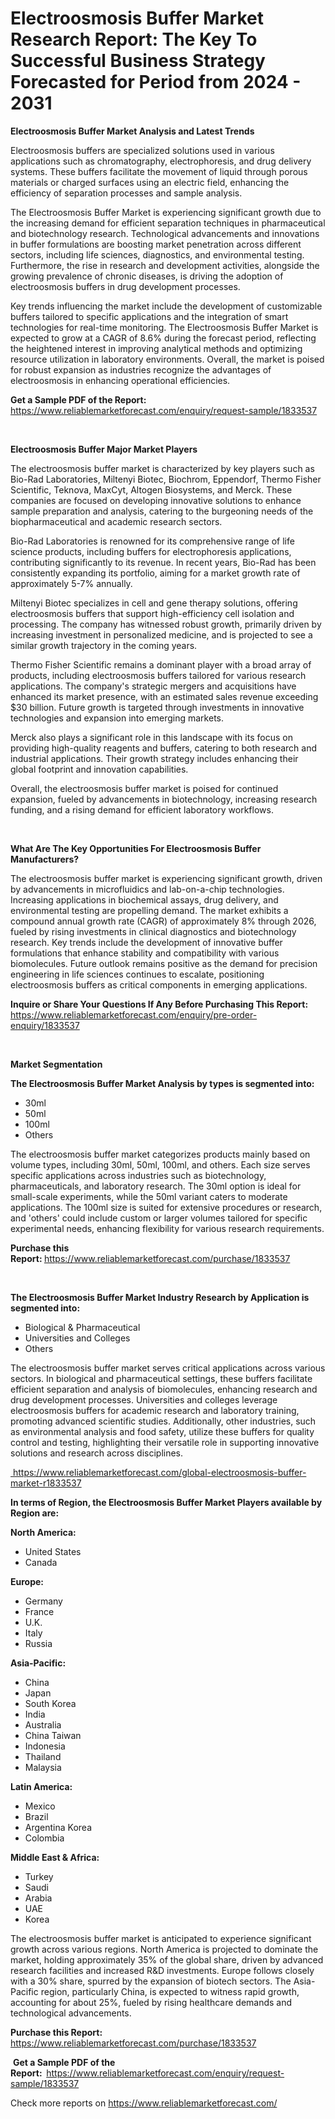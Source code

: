 <p><h1>Electroosmosis Buffer Market Research Report: The Key To Successful Business Strategy Forecasted for Period from 2024 - 2031</h1></p><p><strong>Electroosmosis Buffer Market Analysis and Latest Trends</strong></p>
<p><p>Electroosmosis buffers are specialized solutions used in various applications such as chromatography, electrophoresis, and drug delivery systems. These buffers facilitate the movement of liquid through porous materials or charged surfaces using an electric field, enhancing the efficiency of separation processes and sample analysis.</p><p>The Electroosmosis Buffer Market is experiencing significant growth due to the increasing demand for efficient separation techniques in pharmaceutical and biotechnology research. Technological advancements and innovations in buffer formulations are boosting market penetration across different sectors, including life sciences, diagnostics, and environmental testing. Furthermore, the rise in research and development activities, alongside the growing prevalence of chronic diseases, is driving the adoption of electroosmosis buffers in drug development processes.</p><p>Key trends influencing the market include the development of customizable buffers tailored to specific applications and the integration of smart technologies for real-time monitoring. The Electroosmosis Buffer Market is expected to grow at a CAGR of 8.6% during the forecast period, reflecting the heightened interest in improving analytical methods and optimizing resource utilization in laboratory environments. Overall, the market is poised for robust expansion as industries recognize the advantages of electroosmosis in enhancing operational efficiencies.</p></p>
<p><strong>Get a Sample PDF of the Report:&nbsp;</strong> <a href="https://www.reliablemarketforecast.com/enquiry/request-sample/1833537?utm_campaign=1110&utm_medium=2&utm_source=Github&utm_content=ia&utm_term=01012025&utm_id=electroosmosis-buffer">https://www.reliablemarketforecast.com/enquiry/request-sample/1833537</a></p>
<p>&nbsp;</p>
<p><strong>Electroosmosis Buffer Major Market Players</strong></p>
<p><p>The electroosmosis buffer market is characterized by key players such as Bio-Rad Laboratories, Miltenyi Biotec, Biochrom, Eppendorf, Thermo Fisher Scientific, Teknova, MaxCyt, Altogen Biosystems, and Merck. These companies are focused on developing innovative solutions to enhance sample preparation and analysis, catering to the burgeoning needs of the biopharmaceutical and academic research sectors.</p><p>Bio-Rad Laboratories is renowned for its comprehensive range of life science products, including buffers for electrophoresis applications, contributing significantly to its revenue. In recent years, Bio-Rad has been consistently expanding its portfolio, aiming for a market growth rate of approximately 5-7% annually.</p><p>Miltenyi Biotec specializes in cell and gene therapy solutions, offering electroosmosis buffers that support high-efficiency cell isolation and processing. The company has witnessed robust growth, primarily driven by increasing investment in personalized medicine, and is projected to see a similar growth trajectory in the coming years.</p><p>Thermo Fisher Scientific remains a dominant player with a broad array of products, including electroosmosis buffers tailored for various research applications. The company's strategic mergers and acquisitions have enhanced its market presence, with an estimated sales revenue exceeding $30 billion. Future growth is targeted through investments in innovative technologies and expansion into emerging markets.</p><p>Merck also plays a significant role in this landscape with its focus on providing high-quality reagents and buffers, catering to both research and industrial applications. Their growth strategy includes enhancing their global footprint and innovation capabilities.</p><p>Overall, the electroosmosis buffer market is poised for continued expansion, fueled by advancements in biotechnology, increasing research funding, and a rising demand for efficient laboratory workflows.</p></p>
<p>&nbsp;</p>
<p><strong>What Are The Key Opportunities For Electroosmosis Buffer Manufacturers?</strong></p>
<p><p>The electroosmosis buffer market is experiencing significant growth, driven by advancements in microfluidics and lab-on-a-chip technologies. Increasing applications in biochemical assays, drug delivery, and environmental testing are propelling demand. The market exhibits a compound annual growth rate (CAGR) of approximately 8% through 2026, fueled by rising investments in clinical diagnostics and biotechnology research. Key trends include the development of innovative buffer formulations that enhance stability and compatibility with various biomolecules. Future outlook remains positive as the demand for precision engineering in life sciences continues to escalate, positioning electroosmosis buffers as critical components in emerging applications.</p></p>
<p><strong>Inquire or Share Your Questions If Any Before Purchasing This Report:</strong> <a href="https://www.reliablemarketforecast.com/enquiry/pre-order-enquiry/1833537?utm_campaign=1110&utm_medium=2&utm_source=Github&utm_content=ia&utm_term=01012025&utm_id=electroosmosis-buffer">https://www.reliablemarketforecast.com/enquiry/pre-order-enquiry/1833537</a></p>
<p>&nbsp;</p>
<p><strong>Market Segmentation</strong></p>
<p><strong>The Electroosmosis Buffer Market Analysis by types is segmented into:</strong></p>
<p><ul><li>30ml</li><li>50ml</li><li>100ml</li><li>Others</li></ul></p>
<p><p>The electroosmosis buffer market categorizes products mainly based on volume types, including 30ml, 50ml, 100ml, and others. Each size serves specific applications across industries such as biotechnology, pharmaceuticals, and laboratory research. The 30ml option is ideal for small-scale experiments, while the 50ml variant caters to moderate applications. The 100ml size is suited for extensive procedures or research, and 'others' could include custom or larger volumes tailored for specific experimental needs, enhancing flexibility for various research requirements.</p></p>
<p><strong>Purchase this Report:&nbsp;</strong><a href="https://www.reliablemarketforecast.com/purchase/1833537?utm_campaign=1110&utm_medium=2&utm_source=Github&utm_content=ia&utm_term=01012025&utm_id=electroosmosis-buffer">https://www.reliablemarketforecast.com/purchase/1833537</a></p>
<p>&nbsp;</p>
<p><strong>The Electroosmosis Buffer Market Industry Research by Application is segmented into:</strong></p>
<p><ul><li>Biological & Pharmaceutical</li><li>Universities and Colleges</li><li>Others</li></ul></p>
<p><p>The electroosmosis buffer market serves critical applications across various sectors. In biological and pharmaceutical settings, these buffers facilitate efficient separation and analysis of biomolecules, enhancing research and drug development processes. Universities and colleges leverage electroosmosis buffers for academic research and laboratory training, promoting advanced scientific studies. Additionally, other industries, such as environmental analysis and food safety, utilize these buffers for quality control and testing, highlighting their versatile role in supporting innovative solutions and research across disciplines.</p></p>
<p><a href="https://www.reliablemarketforecast.com/global-electroosmosis-buffer-market-r1833537?utm_campaign=1110&utm_medium=2&utm_source=Github&utm_content=ia&utm_term=01012025&utm_id=electroosmosis-buffer">&nbsp;https://www.reliablemarketforecast.com/global-electroosmosis-buffer-market-r1833537</a></p>
<p><strong>In terms of Region, the Electroosmosis Buffer Market Players available by Region are:</strong></p>
<p>
    <p> <strong> North America: </strong>
        <ul>
            <li>United States</li>
            <li>Canada</li>
        </ul>
        </p> 
    <p> <strong> Europe: </strong>
        <ul>
            <li>Germany</li>
            <li>France</li>
            <li>U.K.</li>
            <li>Italy</li>
            <li>Russia</li>
        </ul>
        </p> 
    <p> <strong> Asia-Pacific: </strong>
        <ul>
            <li>China</li>
            <li>Japan</li>
            <li>South Korea</li>
            <li>India</li>
            <li>Australia</li>
            <li>China Taiwan</li>
            <li>Indonesia</li>
            <li>Thailand</li>
            <li>Malaysia</li>
        </ul>
        </p> 
    <p> <strong> Latin America: </strong>
        <ul>
            <li>Mexico</li>
            <li>Brazil</li>
            <li>Argentina Korea</li>
            <li>Colombia</li>
        </ul>
        </p> 
    <p> <strong> Middle East & Africa: </strong>
        <ul>
            <li>Turkey</li>
            <li>Saudi</li>
            <li>Arabia</li>
            <li>UAE</li>
            <li>Korea</li>
        </ul>
    </p>
    </p>
<p><p>The electroosmosis buffer market is anticipated to experience significant growth across various regions. North America is projected to dominate the market, holding approximately 35% of the global share, driven by advanced research facilities and increased R&D investments. Europe follows closely with a 30% share, spurred by the expansion of biotech sectors. The Asia-Pacific region, particularly China, is expected to witness rapid growth, accounting for about 25%, fueled by rising healthcare demands and technological advancements.</p></p>
<p><strong>Purchase this Report: </strong><a href="https://www.reliablemarketforecast.com/purchase/1833537?utm_campaign=1110&utm_medium=2&utm_source=Github&utm_content=ia&utm_term=01012025&utm_id=electroosmosis-buffer">https://www.reliablemarketforecast.com/purchase/1833537</a></p>
<p>&nbsp;<strong>Get a Sample PDF of the Report:&nbsp;&nbsp;</strong><a href="https://www.reliablemarketforecast.com/enquiry/request-sample/1833537?utm_campaign=1110&utm_medium=2&utm_source=Github&utm_content=ia&utm_term=01012025&utm_id=electroosmosis-buffer">https://www.reliablemarketforecast.com/enquiry/request-sample/1833537</a></p>
<p><strong></strong></p>
<p>Check more reports on <a href="https://www.reliablemarketforecast.com/?utm_campaign=1110&utm_medium=2&utm_source=Github&utm_content=ia&utm_term=01012025&utm_id=electroosmosis-buffer">https://www.reliablemarketforecast.com/</a></p>